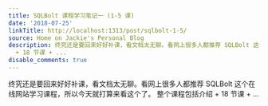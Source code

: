```yaml
---
title: SQLBolt 课程学习笔记一 (1-5 课)
date: '2018-07-25'
linkTitle: http://localhost:1313/post/sqlbolt-1-5/
source: Home on Jackie's Personal Blog
description: 终究还是要回来好好补课，看文档太无聊。看网上很多人都推荐 SQLBolt 这个在线网站学习课程，所以今天就打算来看这个了。 整个课程包括介绍
  + 18 节课 + ...
disable_comments: true
---
```

终究还是要回来好好补课，看文档太无聊。看网上很多人都推荐 SQLBolt 这个在线网站学习课程，所以今天就打算来看这个了。 整个课程包括介绍 + 18 节课 + ...